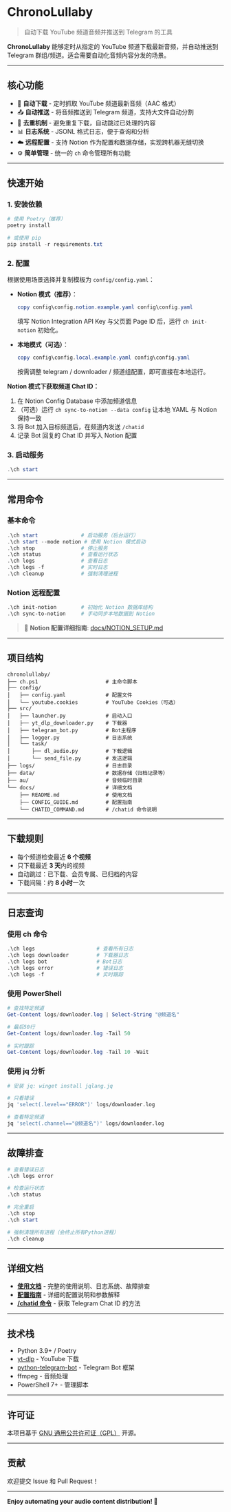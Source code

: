 # ChronoLullaby

> 自动下载 YouTube 频道音频并推送到 Telegram 的工具

**ChronoLullaby** 能够定时从指定的 YouTube 频道下载最新音频，并自动推送到 Telegram 群组/频道。适合需要自动化音频内容分发的场景。

---

## 核心功能

- 🎵 **自动下载** - 定时抓取 YouTube 频道最新音频（AAC 格式）
- 📤 **自动推送** - 将音频推送到 Telegram 频道，支持大文件自动分割
- 🔄 **去重机制** - 避免重复下载，自动跳过已处理的内容
- 📊 **日志系统** - JSONL 格式日志，便于查询和分析
- ☁️ **远程配置** - 支持 Notion 作为配置和数据存储，实现跨机器无缝切换
- ⚙️ **简单管理** - 统一的 `ch` 命令管理所有功能

---

## 快速开始

### 1. 安装依赖

```powershell
# 使用 Poetry（推荐）
poetry install

# 或使用 pip
pip install -r requirements.txt
```

### 2. 配置

根据使用场景选择并复制模板为 `config/config.yaml`：

- **Notion 模式（推荐）**：
  ```powershell
  copy config\config.notion.example.yaml config\config.yaml
  ```
  填写 Notion Integration API Key 与父页面 Page ID 后，运行 `ch init-notion` 初始化。

- **本地模式（可选）**：
  ```powershell
  copy config\config.local.example.yaml config\config.yaml
  ```
  按需调整 telegram / downloader / 频道组配置，即可直接在本地运行。

**Notion 模式下获取频道 Chat ID：**
1. 在 Notion Config Database 中添加频道信息
2. （可选）运行 `ch sync-to-notion --data config` 让本地 YAML 与 Notion 保持一致
3. 将 Bot 加入目标频道后，在频道内发送 `/chatid`
4. 记录 Bot 回复的 Chat ID 并写入 Notion 配置

### 3. 启动服务

```powershell
.\ch start
```

---

## 常用命令

### 基本命令
```powershell
.\ch start              # 启动服务（后台运行）
.\ch start --mode notion # 使用 Notion 模式启动
.\ch stop               # 停止服务
.\ch status             # 查看运行状态
.\ch logs               # 查看日志
.\ch logs -f            # 实时日志
.\ch cleanup            # 强制清理进程
```

### Notion 远程配置
```powershell
.\ch init-notion        # 初始化 Notion 数据库结构
.\ch sync-to-notion     # 手动同步本地数据到 Notion
```

> 📘 **Notion 配置详细指南**: [docs/NOTION_SETUP.md](docs/NOTION_SETUP.md)

---

## 项目结构

```
chronolullaby/
├── ch.ps1                      # 主命令脚本
├── config/
│   ├── config.yaml             # 配置文件
│   └── youtube.cookies         # YouTube Cookies（可选）
├── src/
│   ├── launcher.py             # 启动入口
│   ├── yt_dlp_downloader.py    # 下载器
│   ├── telegram_bot.py         # Bot主程序
│   ├── logger.py               # 日志系统
│   └── task/
│       ├── dl_audio.py         # 下载逻辑
│       └── send_file.py        # 发送逻辑
├── logs/                       # 日志目录
├── data/                       # 数据存储（归档记录等）
├── au/                         # 音频临时目录
└── docs/                       # 详细文档
    ├── README.md               # 使用文档
    ├── CONFIG_GUIDE.md         # 配置指南
    └── CHATID_COMMAND.md       # /chatid 命令说明
```

---

## 下载规则

- 每个频道检查最近 **6 个视频**
- 只下载最近 **3 天**内的视频
- 自动跳过：已下载、会员专属、已归档的内容
- 下载间隔：约 **8 小时**一次

---

## 日志查询

### 使用 ch 命令

```powershell
.\ch logs                    # 查看所有日志
.\ch logs downloader         # 下载器日志
.\ch logs bot                # Bot日志
.\ch logs error              # 错误日志
.\ch logs -f                 # 实时跟踪
```

### 使用 PowerShell

```powershell
# 查找特定频道
Get-Content logs/downloader.log | Select-String "@频道名"

# 最后50行
Get-Content logs/downloader.log -Tail 50

# 实时跟踪
Get-Content logs/downloader.log -Tail 10 -Wait
```

### 使用 jq 分析

```bash
# 安装 jq: winget install jqlang.jq

# 只看错误
jq 'select(.level=="ERROR")' logs/downloader.log

# 查看特定频道
jq 'select(.channel=="@频道名")' logs/downloader.log
```

---

## 故障排查

```powershell
# 查看错误日志
.\ch logs error

# 检查运行状态
.\ch status

# 完全重启
.\ch stop
.\ch start

# 强制清理所有进程（会终止所有Python进程）
.\ch cleanup
```

---

## 详细文档

- **[使用文档](docs/README.md)** - 完整的使用说明、日志系统、故障排查
- **[配置指南](docs/CONFIG_GUIDE.md)** - 详细的配置说明和参数解释
- **[/chatid 命令](docs/CHATID_COMMAND.md)** - 获取 Telegram Chat ID 的方法

---

## 技术栈

- Python 3.9+ / Poetry
- [yt-dlp](https://github.com/yt-dlp/yt-dlp) - YouTube 下载
- [python-telegram-bot](https://github.com/python-telegram-bot/python-telegram-bot) - Telegram Bot 框架
- ffmpeg - 音频处理
- PowerShell 7+ - 管理脚本

---

## 许可证

本项目基于 [GNU 通用公共许可证（GPL）](LICENSE) 开源。

---

## 贡献

欢迎提交 Issue 和 Pull Request！

---

**Enjoy automating your audio content distribution! 🎵**
